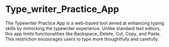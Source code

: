 # Type_writer_Practice_App
The Typewriter Practice App is a web-based tool aimed at enhancing typing skills by mimicking the typewriter experience. Unlike standard text editors, this app limits functionalities like Backspace, Delete, Cut, Copy, and Paste. This restriction encourages users to type more thoughtfully and carefully.
